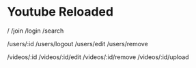 # Youtube Reloaded

/
/join
/login
/search

/users/:id
/users/logout
/users/edit
/users/remove

/videos/:id
/videos/:id/edit
/videos/:id/remove
/videos/:id/upload
